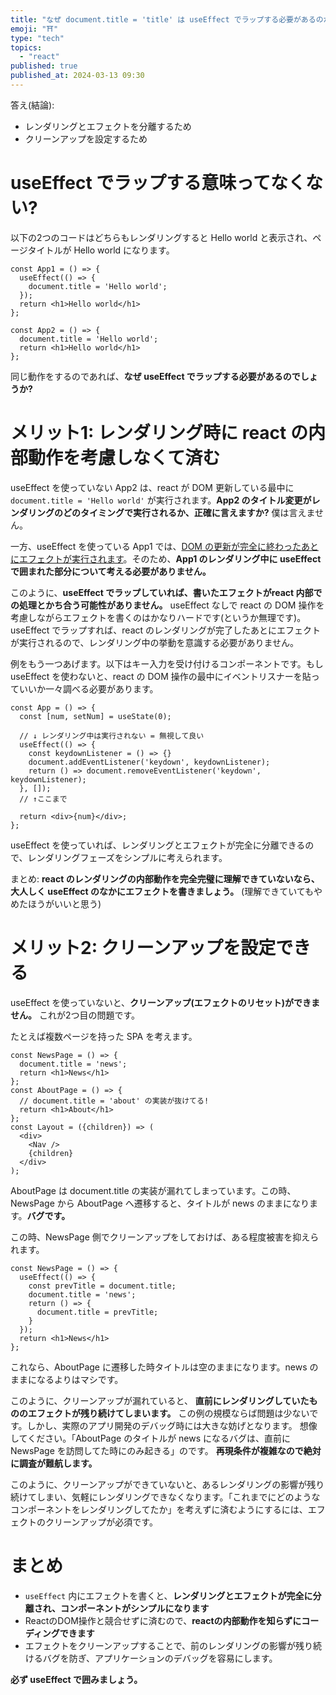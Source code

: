 ```yaml
---
title: "なぜ document.title = 'title' は useEffect でラップする必要があるのか"
emoji: "⛩️"
type: "tech"
topics:
  - "react"
published: true
published_at: 2024-03-13 09:30
---
```


答え(結論):

- レンダリングとエフェクトを分離するため
- クリーンアップを設定するため

# useEffect でラップする意味ってなくない?
以下の2つのコードはどちらもレンダリングすると Hello world と表示され、ページタイトルが Hello world になります。

```tsx
const App1 = () => {
  useEffect(() => {
    document.title = 'Hello world';
  });
  return <h1>Hello world</h1>
};
```

```tsx
const App2 = () => {
  document.title = 'Hello world';
  return <h1>Hello world</h1>
};
```

同じ動作をするのであれば、**なぜ useEffect でラップする必要があるのでしょうか?**

# メリット1: レンダリング時に react の内部動作を考慮しなくて済む

useEffect を使っていない App2 は、react が DOM 更新している最中に `document.title = 'Hello world'` が実行されます。**App2 のタイトル変更がレンダリングのどのタイミングで実行されるか、正確に言えますか?** 僕は言えません。

一方、useEffect を使っている App1 では、[DOM の更新が完全に終わったあとにエフェクトが実行されます](https://github.com/donavon/hook-flow/blob/master/hook-flow.png)。そのため、**App1 のレンダリング中に useEffect で囲まれた部分について考える必要がありません。**


このように、**useEffect でラップしていれば、書いたエフェクトがreact 内部での処理とかち合う可能性がありません。** useEffect なしで react の DOM 操作を考慮しながらエフェクトを書くのはかなりハードです(というか無理です)。useEffect でラップすれば、react のレンダリングが完了したあとにエフェクトが実行されるので、レンダリング中の挙動を意識する必要がありません。

例をもう一つあげます。以下はキー入力を受け付けるコンポーネントです。もし useEffect を使わないと、react の DOM 操作の最中にイベントリスナーを貼っていいか一々調べる必要があります。

```tsx
const App = () => {
  const [num, setNum] = useState(0);

  // ↓ レンダリング中は実行されない = 無視して良い
  useEffect(() => {
    const keydownListener = () => {}
    document.addEventListener('keydown', keydownListener);
    return () => document.removeEventListener('keydown', keydownListener);
  }, []);
  // ↑ここまで

  return <div>{num}</div>;
};
```

useEffect を使っていれば、レンダリングとエフェクトが完全に分離できるので、レンダリングフェーズをシンプルに考えられます。

まとめ: **react のレンダリングの内部動作を完全完璧に理解できていないなら、大人しく useEffect のなかにエフェクトを書きましょう。** (理解できていてもやめたほうがいいと思う)


# メリット2: クリーンアップを設定できる

useEffect を使っていないと、**クリーンアップ(エフェクトのリセット)ができません。** これが2つ目の問題です。

たとえば複数ページを持った SPA を考えます。

```tsx
const NewsPage = () => {
  document.title = 'news';
  return <h1>News</h1>
};
const AboutPage = () => {
  // document.title = 'about' の実装が抜けてる!
  return <h1>About</h1>
};
const Layout = ({children}) => (
  <div>
    <Nav />
    {children}
  </div>
);
```

AboutPage は document.title の実装が漏れてしまっています。この時、NewsPage から AboutPage へ遷移すると、タイトルが news のままになります。**バグです。**

この時、NewsPage 側でクリーンアップをしておけば、ある程度被害を抑えられます。

```tsx
const NewsPage = () => {
  useEffect(() => {
    const prevTitle = document.title;
    document.title = 'news';
    return () => {
      document.title = prevTitle;
    }
  });
  return <h1>News</h1>
};
```

これなら、AboutPage に遷移した時タイトルは空のままになります。news のままになるよりはマシです。

このように、クリーンアップが漏れていると、 **直前にレンダリングしていたもののエフェクトが残り続けてしまいます。** この例の規模ならば問題は少ないです。しかし、実際のアプリ開発のデバッグ時には大きな妨げとなります。 想像してください。「AboutPage のタイトルが news になるバグは、直前に NewsPage を訪問してた時にのみ起きる」のです。 **再現条件が複雑なので絶対に調査が難航します。**

このように、クリーンアップができていないと、あるレンダリングの影響が残り続けてしまい、気軽にレンダリングできなくなります。「これまでにどのようなコンポーネントをレンダリングしてたか」を考えずに済むようにするには、エフェクトのクリーンアップが必須です。

# まとめ

- `useEffect` 内にエフェクトを書くと、**レンダリングとエフェクトが完全に分離され、コンポーネントがシンプルになります**
- ReactのDOM操作と競合せずに済むので、**reactの内部動作を知らずにコーディングできます**
- エフェクトをクリーンアップすることで、前のレンダリングの影響が残り続けるバグを防ぎ、アプリケーションのデバッグを容易にします。

**必ず useEffect で囲みましょう。**
